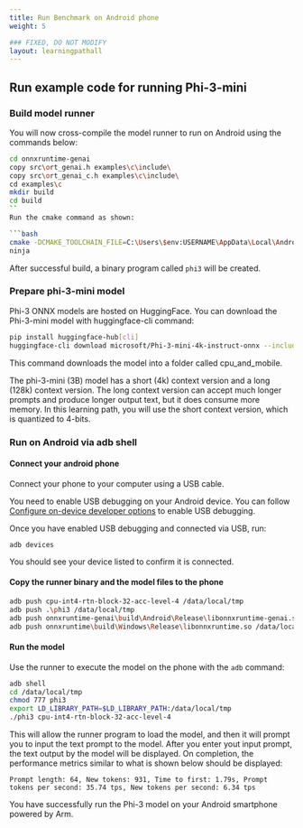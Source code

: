 ```yaml
---
title: Run Benchmark on Android phone
weight: 5

### FIXED, DO NOT MODIFY
layout: learningpathall
---
```


## Run example code for running Phi-3-mini


### Build model runner

You will now cross-compile the model runner to run on Android using the commands below:

``` bash
cd onnxruntime-genai
copy src\ort_genai.h examples\c\include\
copy src\ort_genai_c.h examples\c\include\
cd examples\c
mkdir build
cd build
``
Run the cmake command as shown:

```bash
cmake -DCMAKE_TOOLCHAIN_FILE=C:\Users\$env:USERNAME\AppData\Local\Android\Sdk\ndk\27.0.12077973\build\cmake\android.toolchain.cmake -DANDROID_ABI=arm64-v8a -DANDROID_PLATFORM=android-27 -DCMAKE_BUILD_TYPE=Release -G "Ninja" ..
ninja
```

After successful build, a binary program called `phi3` will be created.

### Prepare phi-3-mini model

Phi-3 ONNX models are hosted on HuggingFace. You can download the Phi-3-mini model with huggingface-cli command:

``` bash
pip install huggingface-hub[cli]
huggingface-cli download microsoft/Phi-3-mini-4k-instruct-onnx --include cpu_and_mobile/cpu-int4-rtn-block-32-acc-level-4/* --local-dir .
```
This command downloads the model into a folder called cpu_and_mobile.

The phi-3-mini (3B) model has a short (4k) context version and a long (128k) context version. The long context version can accept much longer prompts and produce longer output text, but it does consume more memory. In this learning path, you will use the short context version, which is quantized to 4-bits.


### Run on Android via adb shell

#### Connect your android phone
Connect your phone to your computer using a USB cable. 

You need to enable USB debugging on your Android device. You can follow [Configure on-device developer options](https://developer.android.com/studio/debug/dev-options) to enable USB debugging.

Once you have enabled USB debugging and connected via USB, run:

```
adb devices
```

You should see your device listed to confirm it is connected. 

#### Copy the runner binary and the model files to the phone

``` bash
adb push cpu-int4-rtn-block-32-acc-level-4 /data/local/tmp
adb push .\phi3 /data/local/tmp
adb push onnxruntime-genai\build\Android\Release\libonnxruntime-genai.so /data/local/tmp
adb push onnxruntime\build\Windows\Release\libonnxruntime.so /data/local/tmp
```

#### Run the model

Use the runner to execute the model on the phone with the `adb` command:

``` bash
adb shell
cd /data/local/tmp
chmod 777 phi3
export LD_LIBRARY_PATH=$LD_LIBRARY_PATH:/data/local/tmp
./phi3 cpu-int4-rtn-block-32-acc-level-4
```

This will allow the runner program to load the model, and then it will prompt you to input the text prompt to the model. After you enter yout input prompt, the text output by the model will be displayed. On completion, the performance metrics similar to what is shown below should be displayed:

```
Prompt length: 64, New tokens: 931, Time to first: 1.79s, Prompt tokens per second: 35.74 tps, New tokens per second: 6.34 tps
```

You have successfully run the Phi-3 model on your Android smartphone powered by Arm.
